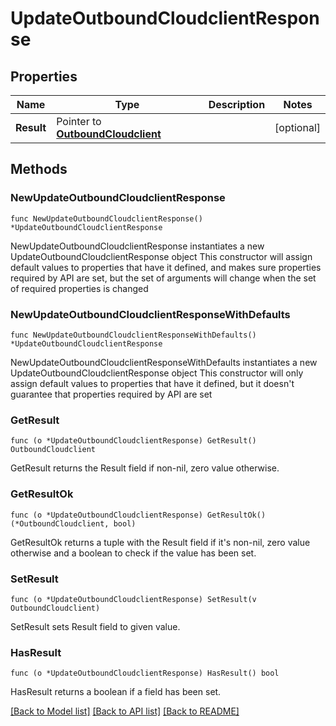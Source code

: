 # UpdateOutboundCloudclientResponse

## Properties

Name | Type | Description | Notes
------------ | ------------- | ------------- | -------------
**Result** | Pointer to [**OutboundCloudclient**](OutboundCloudclient.md) |  | [optional] 

## Methods

### NewUpdateOutboundCloudclientResponse

`func NewUpdateOutboundCloudclientResponse() *UpdateOutboundCloudclientResponse`

NewUpdateOutboundCloudclientResponse instantiates a new UpdateOutboundCloudclientResponse object
This constructor will assign default values to properties that have it defined,
and makes sure properties required by API are set, but the set of arguments
will change when the set of required properties is changed

### NewUpdateOutboundCloudclientResponseWithDefaults

`func NewUpdateOutboundCloudclientResponseWithDefaults() *UpdateOutboundCloudclientResponse`

NewUpdateOutboundCloudclientResponseWithDefaults instantiates a new UpdateOutboundCloudclientResponse object
This constructor will only assign default values to properties that have it defined,
but it doesn't guarantee that properties required by API are set

### GetResult

`func (o *UpdateOutboundCloudclientResponse) GetResult() OutboundCloudclient`

GetResult returns the Result field if non-nil, zero value otherwise.

### GetResultOk

`func (o *UpdateOutboundCloudclientResponse) GetResultOk() (*OutboundCloudclient, bool)`

GetResultOk returns a tuple with the Result field if it's non-nil, zero value otherwise
and a boolean to check if the value has been set.

### SetResult

`func (o *UpdateOutboundCloudclientResponse) SetResult(v OutboundCloudclient)`

SetResult sets Result field to given value.

### HasResult

`func (o *UpdateOutboundCloudclientResponse) HasResult() bool`

HasResult returns a boolean if a field has been set.


[[Back to Model list]](../README.md#documentation-for-models) [[Back to API list]](../README.md#documentation-for-api-endpoints) [[Back to README]](../README.md)


